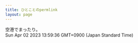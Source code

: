 ```yaml
---
title: ひとことのpermlink
layout: page
---
```

<div class="box" dt="1680411576868">
  空港でまったり。
  <div class="content is-small">Sun Apr 02 2023 13:59:36 GMT+0900 (Japan Standard Time)</div>
</div>